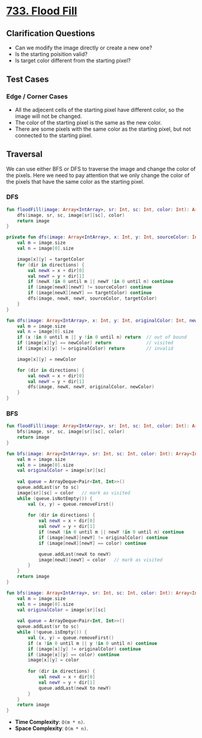 # [733. Flood Fill](https://leetcode.com/problems/flood-fill/)

## Clarification Questions
* Can we modify the image directly or create a new one?
* Is the starting poisition valid?
* Is target color different from the starting pixel?
 
## Test Cases
### Edge / Corner Cases
* All the adjecent cells of the starting pixel have different color, so the image will not be changed.
* The color of the starting pixel is the same as the new color.
* There are some pixels with the same color as the starting pixel, but not connected to the starting pixel.

## Traversal
We can use either BFS or DFS to traverse the image and change the color of the pixels. Here we need to pay attention that we only change the color of the pixels that have the same color as the starting pixel.

### DFS
```kotlin
fun floodFill(image: Array<IntArray>, sr: Int, sc: Int, color: Int): Array<IntArray> {
    dfs(image, sr, sc, image[sr][sc], color)
    return image
}

private fun dfs(image: Array<IntArray>, x: Int, y: Int, sourceColor: Int, targetColor: Int) {
    val m = image.size
    val n = image[0].size

    image[x][y] = targetColor
    for (dir in directions) {
        val newX = x + dir[0]
        val newY = y + dir[1]
        if (newX !in 0 until m || newY !in 0 until n) continue
        if (image[newX][newY] != sourceColor) continue
        if (image[newX][newY] == targetColor) continue
        dfs(image, newX, newY, sourceColor, targetColor)
    }
}

fun dfs(image: Array<IntArray>, x: Int, y: Int, originalColor: Int, newColor: Int) {
    val m = image.size
    val n = image[0].size
    if (x !in 0 until m || y !in 0 until n) return  // out of bound
    if (image[x][y] == newColor) return             // visited
    if (image[x][y] != originalColor) return        // invalid

    image[x][y] = newColor

    for (dir in directions) {
        val newX = x + dir[0]
        val newY = y + dir[1]
        dfs(image, newX, newY, originalColor, newColor)
    }
}
```

### BFS
```kotlin
fun floodFill(image: Array<IntArray>, sr: Int, sc: Int, color: Int): Array<IntArray> {
    bfs(image, sr, sc, image[sr][sc], color)
    return image
}

fun bfs(image: Array<IntArray>, sr: Int, sc: Int, color: Int): Array<IntArray> {
    val m = image.size
    val n = image[0].size
    val originalColor = image[sr][sc]
    
    val queue = ArrayDeque<Pair<Int, Int>>()
    queue.addLast(sr to sc)
    image[sr][sc] = color   // mark as visited
    while (queue.isNotEmpty()) {
        val (x, y) = queue.removeFirst()
        
        for (dir in directions) {
            val newX = x + dir[0]
            val newY = y + dir[1]
            if (newX !in 0 until m || newY !in 0 until n) continue
            if (image[newX][newY] != originalColor) continue
            if (image[newX][newY] == color) continue

            queue.addLast(newX to newY)
            image[newX][newY] = color   // mark as visited
        }
    }
    return image
}

fun bfs(image: Array<IntArray>, sr: Int, sc: Int, color: Int): Array<IntArray> {
    val m = image.size
    val n = image[0].size
    val originalColor = image[sr][sc]
    
    val queue = ArrayDeque<Pair<Int, Int>>()
    queue.addLast(sr to sc)
    while (!queue.isEmpty()) {
        val (x, y) = queue.removeFirst()
        if (x !in 0 until m || y !in 0 until n) continue
        if (image[x][y] != originalColor) continue
        if (image[x][y] == color) continue
        image[x][y] = color
        
        for (dir in directions) {
            val newX = x + dir[0]
            val newY = y + dir[1]
            queue.addLast(newX to newY)
        }
    }
    return image
}
```

* **Time Complexity**: `O(m * n)`.
* **Space Complexity**: `O(m * n)`.